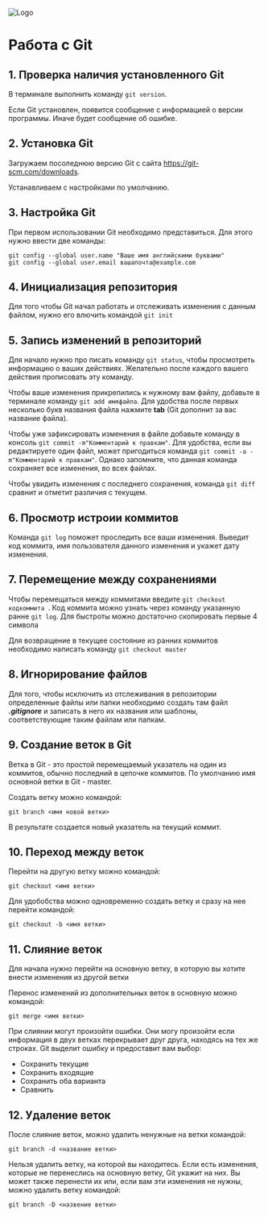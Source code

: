 ![Logo](Gitlogo.jpeg)
# Работа с Git

## 1. Проверка наличия установленного Git
В терминале выполнить команду `git version`.

Если Git установлен, появится сообщение с информацией о версии программы. Иначе будет сообщение об ошибке.

## 2. Установка Git
Загружаем посоледнюю версию Git с сайта https://git-scm.com/downloads.

Устанавливаем с настройками по умолчанию.

## 3. Настройка Git
При первом использовании Git необходимо представиться. Для этого нужно ввести две команды:
```
git config --global user.name "Ваше имя английскими буквами"
git config --global user.email вашапочта@example.com
```
## 4. Инициализация репозитория 
Для того чтобы Git начал работать и отслеживать изменения с данным файлом, нужно его влючить командой   `git init`

## 5. Запись изменений в репозиторий
Для начало нужно про писать команду `git status`, чтобы просмотреть информацию о ваших действиях. Желательно после каждого вашего действия прописовать эту команду. 

Чтобы ваше изменения прикрепились к нужному вам файлу, добавьте в терминале команду `git add имяфайла`. Для удобства после первых несколько букв названия файла нажмите **tab** (Git дополнит за вас название файла).

Чтобы уже зафиксировать изменения в файле добавьте команду в консоль `git commit -m"Комментарий к правкам"`. Для удобства, если вы редактируете один файл, может пригодиться команда `git commit -a -m"Комментарий к правкам"`. Однако запомните, что данная команда сохраняет все изменения, во  всех файлах.

Чтобы увидить изменения с последнего сохранения, команда `git diff` сравнит и отметит различия с текущем. 

## 6. Просмотр истроии коммитов

Команда `git log` поможет проследить все ваши изменения. Выведит код коммита, имя пользователя данного изменения и укажет дату изменения. 

## 7. Перемещение между сохранениями

Чтобы перемещаться между коммитами введите `git checkout кодкоммита `. Код коммита можно узнать через команду указанную ранне `git log`. Для быстроты можно достаточно скопировать первые 4 символа

Для возвращение в текущее состояние из ранних коммитов необходимо написать команду `git checkout master`

## 8. Игнорирование файлов
Для того, чтобы исключить из отслеживания в репозитории определенные файлы или папки необходимо создать там файл ***.gitignore*** и записать в него их названия или шаблоны, соответствующие таким файлам или папкам.

## 9. Создание веток в Git

Ветка в Git - это простой перемещаемый указатель на один из коммитов, обычно последний в цепочке коммитов.
По умолчанию имя основной ветки в Git - master. 

Создать ветку можно командой:
```
git branch <имя новой ветки>
```
В результате создается новый указатель на текущий коммит.

## 10. Переход между веток

Перейти на другую ветку можно командой:
```
git checkout <имя ветки>
```

Для удобобства  можно одновременно создать ветку и сразу на нее перейти командой:
```
git checkout -b <имя ветки>
```
## 11. Слияние веток
Для начала нужно перейти на основную ветку, в которую вы хотите внести изменения из другой ветки
  
Перенос изменений из дополнительных веток в основную можно командой:
```
git merge <имя ветки>
```

При слиянии могут произойти ошибки. Они могу произойти если информация в двух ветках перекрывает друг друга, находясь на тех же строках. Git выделит ошибку и предоставит вам выбор: 

* Сохранить текущие
* Сохранить входящие
* Сохранить оба варианта
* Сравнить 

## 12. Удаление веток

После слияние веток, можно удалить ненужные на ветки командой:
```
git branch -d <название ветки>
```
Нельзя удалить ветку, на которой вы находитесь.
Если есть изменения, которые не перенеслись на основную ветку, Git укажит на них. Вы может также перенести их или, если вам эти изменения не нужны, можно удалить ветку командой:
```
git branch -D <назвение ветки>
```